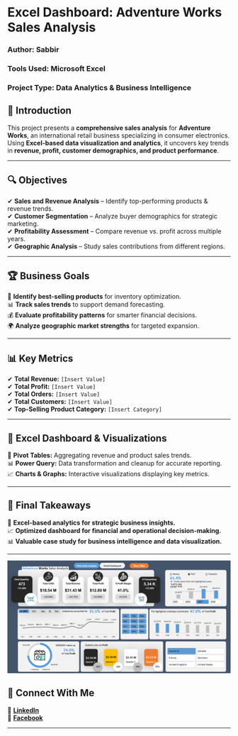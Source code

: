 # **Excel Dashboard: Adventure Works Sales Analysis**  
### **Author:** Sabbir  
### **Tools Used:** Microsoft Excel  
### **Project Type:** Data Analytics & Business Intelligence  

## **📌 Introduction**
This project presents a **comprehensive sales analysis** for **Adventure Works**, an international retail business specializing in consumer electronics. Using **Excel-based data visualization and analytics**, it uncovers key trends in **revenue, profit, customer demographics, and product performance**.

---

## **🔍 Objectives**
✔ **Sales and Revenue Analysis** – Identify top-performing products & revenue trends.  
✔ **Customer Segmentation** – Analyze buyer demographics for strategic marketing.  
✔ **Profitability Assessment** – Compare revenue vs. profit across multiple years.  
✔ **Geographic Analysis** – Study sales contributions from different regions.  

---

## **🏆 Business Goals**
🚀 **Identify best-selling products** for inventory optimization.  
📊 **Track sales trends** to support demand forecasting.  
💰 **Evaluate profitability patterns** for smarter financial decisions.  
🌍 **Analyze geographic market strengths** for targeted expansion.  

---

## **📊 Key Metrics**
✔ **Total Revenue:** `[Insert Value]`  
✔ **Total Profit:** `[Insert Value]`  
✔ **Total Orders:** `[Insert Value]`  
✔ **Total Customers:** `[Insert Value]`  
✔ **Top-Selling Product Category:** `[Insert Category]`  

---

## **📡 Excel Dashboard & Visualizations**
📌 **Pivot Tables:** Aggregating revenue and product sales trends.  
📊 **Power Query:** Data transformation and cleanup for accurate reporting.  
📈 **Charts & Graphs:** Interactive visualizations displaying key metrics.  

---

## **🚀 Final Takeaways**
📂 **Excel-based analytics for strategic business insights.**  
📈 **Optimized dashboard for financial and operational decision-making.**  
📊 **Valuable case study for business intelligence and data visualization.**  

---
![Adventure Works Dashboard](https://github.com/sabbirjamil/Sales-Analysis-Using-Excel/blob/4cf9f4d44ab63c6e3ff5f9e95a868139d22c688a/page%201.png)

## **📲 Connect With Me**
🔗 [**LinkedIn**](https://www.linkedin.com/in/sabbirjamilsuchon)  
📘 [**Facebook**](https://www.facebook.com/sabbirjamilsuchon)  

---
